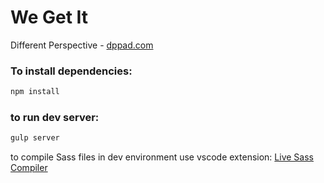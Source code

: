 # We Get It

Different Perspective - <a href="https://dppad.com/"> dppad.com</a>

### To install dependencies:

```bash
npm install
```

### to run dev server:

```bash
gulp server
```

to compile Sass files in dev environment use vscode extension: <a href="https://marketplace.visualstudio.com/items?itemName=ritwickdey.live-sass"> Live Sass Compiler</a>

